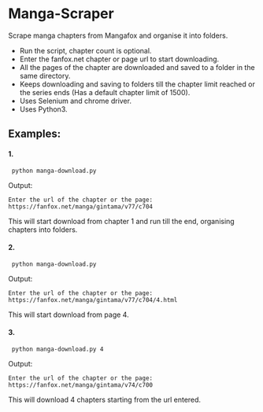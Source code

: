 # Manga-Scraper
Scrape manga chapters from Mangafox and organise it into folders.

- Run the script, chapter count is optional.
- Enter the fanfox.net chapter or page url to start downloading.
- All the pages of the chapter are downloaded and saved to a folder in the same directory.
- Keeps downloading and saving to folders till the chapter limit reached or the series ends (Has a default chapter limit of 1500).
- Uses Selenium and chrome driver.
- Uses Python3.

## Examples:

#### 1.
```
 python manga-download.py
```
Output:
```
Enter the url of the chapter or the page:
https://fanfox.net/manga/gintama/v77/c704
```

This will start download from chapter 1 and run till the end, organising chapters into folders.

#### 2.
```
 python manga-download.py
```
Output:
```
Enter the url of the chapter or the page:
https://fanfox.net/manga/gintama/v77/c704/4.html
```

This will start download from page 4.

#### 3.
```
 python manga-download.py 4
```
Output:
```
Enter the url of the chapter or the page:
https://fanfox.net/manga/gintama/v74/c700
```

This will download 4 chapters starting from the url entered.
